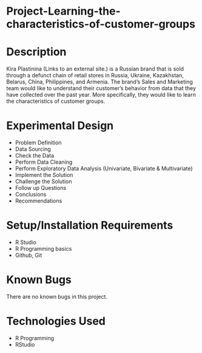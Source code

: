 # Project-Learning-the-characteristics-of-customer-groups


# Description
Kira Plastinina (Links to an external site.) is a Russian brand that is sold through 
a defunct chain of retail stores in Russia, Ukraine, Kazakhstan, Belarus, China, Philippines, 
and Armenia. The brand’s Sales and Marketing team would like to understand their customer’s 
behavior from data that they have collected over the past year. More specifically, they would 
like to learn the characteristics of customer groups. 


# Experimental Design
* Problem Definition
* Data Sourcing
* Check the Data
* Perform Data Cleaning
* Perform Exploratory Data Analysis  (Univariate, Bivariate & Multivariate)
* Implement the Solution
* Challenge the Solution
* Follow up Questions
* Conclusions
* Recommendations


# Setup/Installation Requirements
* R Studio
* R Programming basics
* Github, Git

# Known Bugs
There are no known bugs in this project.

# Technologies Used
* R Programming
* RStudio
